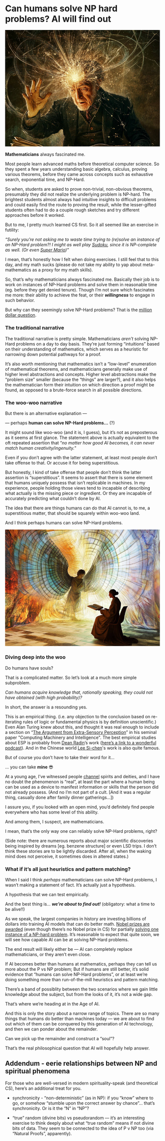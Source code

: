 # Can humans solve NP hard problems? AI will find out

![image](./images/divine_inspiration.jpg)

**Mathematicians** always fascinated me.

Most people learn advanced maths before theoretical computer science. So they spent a few years understanding basic algebra, calculus, proving various theorems, before they came across concepts such as exhaustive search, exponential time, and NP-Hard.

So when, students are asked to prove non-trivial, non-obvious theorems, presumably they did not realize the underlying problem is NP-hard. The brightest students almost always had intuitive insights to difficult problems and could easily find the route to proving the result, while the lesser-gifted students often had to do a couple rough sketches and try different approaches before it worked.

But to me, I pretty much learned CS first. So it all seemed like an exercise in futility:

*“Surely you’re not asking me to waste time trying to (re)solve an instance of an NP-Hard problem?! I might as well play [Sudoku](https://www.sciencedirect.com/science/article/pii/S097286001630038X), since it is NP-complete as well. (Or even [Super Mario](https://www.technologyreview.com/2012/03/12/86179/super-mario-bros-proved-np-hard/))”*

I mean, that’s honestly how I felt when doing exercises. I still feel that to this day, and my math sucks (please do not take my ability to yap about meta-mathematics as a proxy for my math skills).

So, that’s why mathematicians always fascinated me. Basically their job is to work on instances of NP-Hard problems and solve them in reasonable time (eg. before they get denied tenure). Though I’m not sure which fascinates me more: their ability to achieve the feat, or their ***willingness*** to engage in such behavior.

But why can they seemingly solve NP-Hard problems? That is the [million dollar question](https://en.wikipedia.org/wiki/Millennium_Prize_Problems).

### The traditional narrative

The traditional narrative is pretty simple. Mathematicians *aren’t* solving NP-Hard problems on a day to day basis. They’re just forming “intuitions” based on their understanding of mathematics, which serves as a heuristic for narrowing down potential pathways for a proof.

It’s also worth mentioning that mathematics isn’t a “low-level” enumeration of mathematical theorems, and mathematicians generally make use of higher level abstractions and concepts. Higher level abstractions make the “problem size” smaller (because the “things” are larger?), and it also helps the mathematician form their intuition on which direction a proof might be found, as opposed to a brute-force search in all possible directions.

### The woo-woo narrative

But there is an alternative explanation —

— perhaps **human can solve NP-Hard problems…** (?)

It might sound like woo-woo (and it is, I guess), but it’s not as preposterous as it seems at first glance. The statement above is actually equivalent to the oft repeated assertion that “_no matter how good AI becomes, it can never match human creativity/ingenuity._”

Even if you don’t agree with the latter statement, at least most people don’t take offense to that. Or accuse it for being superstitious.

But honestly, I kind of take offense that people don’t think the latter assertion is “superstitious”. It seems to assert that there is some element that humans uniquely possess that isn’t replicable in machines. In my experience, people holding those views tend to incapable of describing what actually is the missing piece or ingredient. Or they are incapable of accurately predicting what couldn’t done by AI.

The idea that there are things humans can do that AI cannot is, to me, a superstitious matter, that should be squarely within woo-woo land.

And I think perhaps humans can solve NP-Hard problems.

![image](./images/angel_teacher.jpg)

### Diving deep into the woo

Do humans have souls?

That is a complicated matter. So let’s look at a much more simple subproblem.

*Can humans acquire knowledge that, rationally speaking, they could not have obtained (with high probability)?*

In short, the answer is a resounding yes.

This is an empirical thing. (i.e. any objection to the conclusion based on re-iterating rules of logic or fundamental physics is by definition unscientific.) Even Alan Turing knew about this, and thought it was real enough to include a section on “[The Argument from Extra-Sensory Perception](https://academic.oup.com/mind/article/LIX/236/433/986238)” in his seminal paper "Computing Machinery and Intelligence". The best empirical studies about ESP is probably from [Dean Radin](https://en.wikipedia.org/wiki/Dean_Radin)’s work ([here’s a link to a wonderful podcast](https://www.youtube.com/watch?v=lbkMmVBdshA)). And in the Chinese world [Lee Si-chen](https://en.wikipedia.org/wiki/Lee_Si-chen)'s work is also quite famous.

But of course you don’t have to take their word for it…

... you can take **mine** 😎

At a young age, I’ve witnessed people [channel](https://en.wikipedia.org/wiki/Mediumship) spirits and deities, and I have no doubt the phenomenon is “real”, at least the part where a human being can be used as a device to manifest information or skills that the person did not already possess. (And no I’m not part of a cult. [And it was a regular thing, casually done after family dinner gatherings…])

I assure you, if you looked with an open mind, you’d definitely find people everywhere who has some level of this ability.

And among them, I suspect, are mathematicians.

I mean, that’s the only way one can reliably solve NP-Hard problems, right?

(Side note: there are numerous reports about major scientific discoveries being inspired by dreams [eg. benzene structure] or even LSD trips. I don’t think these stories are to be lightly discarded. After all, when the waking mind does not perceive, it sometimes does in altered states.)

### What if it’s all just heuristics and pattern matching?

When I said I think *perhaps* mathematicians can solve NP-Hard problems, I wasn’t making a statement of fact. It’s actually just a hypothesis.

A hypothesis that we can test empirically.

And the best thing is… ***we’re about to find out!*** (obligatory: what a time to be alive!!)

As we speak, the largest companies in history are investing billions of dollars into training AI models that can do better math. [Nobel prizes are awarded](https://www.nobelprize.org/prizes/chemistry/2024/press-release/) (even though there’s no Nobel prize in CS) for partially [solving one instance of a NP-hard problem](https://pubmed.ncbi.nlm.nih.gov/8281132/). It’s reasonable to expect that quite soon, we will see how capable AI can be at solving NP-Hard problems.

The end result will likely either be — AI can completely replace mathematicians, or they aren’t even close.

If AI becomes better than humans at mathematics, perhaps they can tell us more about the P vs NP problem; But if humans are still better, it’s solid evidence that “humans can solve NP-Hard problems”, or at least we’re doing something more than run-of-the-mill heuristics and pattern matching.

There’s a band of possiblity between the two scenarios where we gain little knowledge about the subject, but from the looks of it, it’s not a wide gap.

That’s where we’re heading at in the Age of AI.

And this is only the story about a narrow range of topics. There are so many things that humans do better than machines today — we are about to find out which of them can be conquered by this generation of AI technology, and then we can ponder about the remainder.

Can we pick up the remainder and construct a “soul”?

That’s the real philosophical question that AI will hopefully help answer.



## Addendum - eerie relationships between NP and spiritual phenomena

For those who are well-versed in modern spirituality-speak (and theoretical CS), here’s an additional treat for you.

- synchronicity - “non-deterministic” (as in NP): if you “know” where to go, or somehow “stumble upon the correct answer by chance”… that’s synchronicity. Or is it the “N” in “NP”?

- “true” random (divine bits) vs pseudorandom — it’s an interesting exercise to think deeply about what “true random” means if not divine bits of data. They seem to be connected to the idea of P v NP too (via “Natural Proofs”, apparently).

